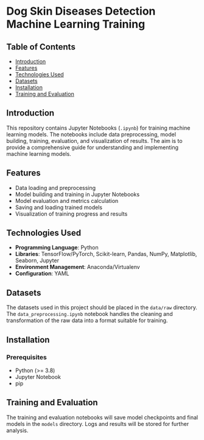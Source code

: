 # Dog Skin Diseases Detection Machine Learning Training 

## Table of Contents

- [Introduction](#introduction)
- [Features](#features)
- [Technologies Used](#technologies-used)
- [Datasets](#datasets)
- [Installation](#installation)
- [Training and Evaluation](#training-and-evaluation)


## Introduction

This repository contains Jupyter Notebooks (`.ipynb`) for training machine learning models. The notebooks include data preprocessing, model building, training, evaluation, and visualization of results. The aim is to provide a comprehensive guide for understanding and implementing machine learning models.

## Features

- Data loading and preprocessing
- Model building and training in Jupyter Notebooks
- Model evaluation and metrics calculation
- Saving and loading trained models
- Visualization of training progress and results

## Technologies Used

- **Programming Language**: Python
- **Libraries**: TensorFlow/PyTorch, Scikit-learn, Pandas, NumPy, Matplotlib, Seaborn, Jupyter
- **Environment Management**: Anaconda/Virtualenv
- **Configuration**: YAML

## Datasets

The datasets used in this project should be placed in the `data/raw` directory. The `data_preprocessing.ipynb` notebook handles the cleaning and transformation of the raw data into a format suitable for training.

## Installation

### Prerequisites

- Python (>= 3.8)
- Jupyter Notebook
- pip


## Training and Evaluation

The training and evaluation notebooks will save model checkpoints and final models in the `models` directory. Logs and results will be stored for further analysis.


